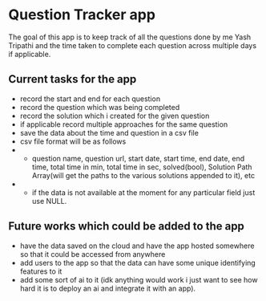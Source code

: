 # Question Tracker app
The goal of this app is to keep track of all the questions done by me Yash Tripathi and the time taken to complete each question across multiple days if applicable.

## Current tasks for the app
- record the start and end for each question
- record the question which was being completed
- record the solution which i created for the given question
- if applicable record multiple approaches for the same question
- save the data about the time and question in a csv file 
- csv file format will be as follows
- - question name, question url, start date, start time, end date, end time, total time in min, total time in sec, solved(bool), Solution Path Array(will get the paths to the various solutions appended to it), etc
- - if the data is not available at the moment for any particular field just use NULL.


## Future works which could be added to the app 

- have the data saved on the cloud and have the app hosted somewhere so that it could be accessed from anywhere
- add users to the app so that the data can have some unique identifying features to it
- add some sort of ai to it (idk anything would work i just want to see how hard it is to deploy an ai and integrate it with an app).